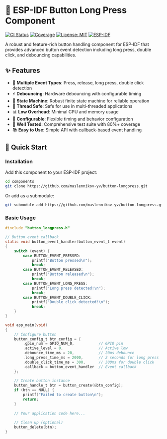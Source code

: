 # 🔘 ESP-IDF Button Long Press Component

[![CI Status](https://github.com/maslennikov-yv/button-longpress/workflows/CI/badge.svg)](https://github.com/maslennikov-yv/button-longpress/actions)
[![Coverage](https://img.shields.io/badge/coverage-80%2B-brightgreen)](https://github.com/maslennikov-yv/button-longpress/actions)
[![License: MIT](https://img.shields.io/badge/License-MIT-yellow.svg)](https://opensource.org/licenses/MIT)
[![ESP-IDF](https://img.shields.io/badge/ESP--IDF-v4.4%2B-blue)](https://github.com/espressif/esp-idf)

A robust and feature-rich button handling component for ESP-IDF that provides advanced button event detection including long press, double click, and debouncing capabilities.

## ✨ Features

- 🔘 **Multiple Event Types**: Press, release, long press, double click detection
- ⚡ **Debouncing**: Hardware debouncing with configurable timing
- 🔄 **State Machine**: Robust finite state machine for reliable operation
- 🧵 **Thread Safe**: Safe for use in multi-threaded applications
- 📊 **Low Overhead**: Minimal CPU and memory usage
- 🎯 **Configurable**: Flexible timing and behavior configuration
- 🧪 **Well Tested**: Comprehensive test suite with 80%+ coverage
- 📚 **Easy to Use**: Simple API with callback-based event handling

## 🚀 Quick Start

### Installation

Add this component to your ESP-IDF project:

```bash
cd components
git clone https://github.com/maslennikov-yv/button-longpress.git
```

Or add as a submodule:

```bash
git submodule add https://github.com/maslennikov-yv/button-longpress.git components/button_longpress
```

### Basic Usage

```c
#include "button_longpress.h"

// Button event callback
static void button_event_handler(button_event_t event)
{
    switch (event) {
        case BUTTON_EVENT_PRESSED:
            printf("Button pressed\n");
            break;
        case BUTTON_EVENT_RELEASED:
            printf("Button released\n");
            break;
        case BUTTON_EVENT_LONG_PRESS:
            printf("Long press detected!\n");
            break;
        case BUTTON_EVENT_DOUBLE_CLICK:
            printf("Double click detected!\n");
            break;
    }
}

void app_main(void)
{
    // Configure button
    button_config_t btn_config = {
        .gpio_num = GPIO_NUM_0,           // GPIO pin
        .active_level = 0,                // Active low
        .debounce_time_ms = 20,           // 20ms debounce
        .long_press_time_ms = 2000,       // 2 seconds for long press
        .double_click_time_ms = 300,      // 300ms for double click
        .callback = button_event_handler  // Event callback
    };
    
    // Create button instance
    button_handle_t btn = button_create(&btn_config);
    if (btn == NULL) {
        printf("Failed to create button\n");
        return;
    }
    
    // Your application code here...
    
    // Clean up (optional)
    button_delete(btn);
}
